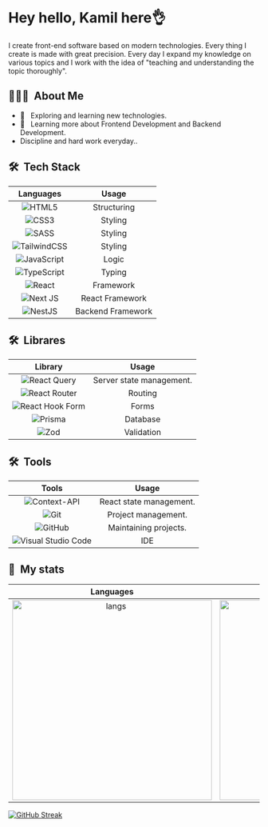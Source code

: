<h1> Hey hello, Kamil here👌</h2>

<p>
  I create front-end software based on modern technologies. Every thing I create is made with great precision. Every day I expand my knowledge on various topics and I work with the idea of "teaching and understanding the topic thoroughly".
</p>

<h2> 👨🏻‍💻 &nbsp;About Me </h3>

- 🤔 &nbsp; Exploring and learning new technologies.
- 🌱 &nbsp; Learning more about Frontend Development and Backend Development.
- Discipline and hard work everyday.. 

<h2> 🛠 &nbsp;Tech Stack</h3>

Languages             |  Usage
:-------------------------:|:-------------------------:
 ![HTML5](https://img.shields.io/badge/-HTML5-333333?&logo=HTML5&style=flat) |  Structuring
 ![CSS3](https://img.shields.io/badge/css3-%231572B6.svg?style=for-the-badge&logo=css3&logoColor=white&style=flat) |  Styling
 ![SASS](https://img.shields.io/badge/SASS-hotpink.svg?style=for-the-badge&logo=SASS&logoColor=white&style=flat) |  Styling
 ![TailwindCSS](https://img.shields.io/badge/tailwindcss-%2338B2AC.svg?style=for-the-badge&logo=tailwind-css&logoColor=white&style=flat) |  Styling
 ![JavaScript](https://img.shields.io/badge/javascript-%23323330.svg?style=for-the-badge&logo=javascript&logoColor=%23F7DF1E&style=flat) |  Logic
 ![TypeScript](https://img.shields.io/badge/typescript-%23007ACC.svg?style=for-the-badge&logo=typescript&logoColor=white&style=flat) |  Typing
 ![React](https://img.shields.io/badge/react-%2320232a.svg?style=for-the-badge&logo=react&logoColor=%2361DAFB&style=flat) |  Framework
 ![Next JS](https://img.shields.io/badge/Next-black?style=for-the-badge&logo=next.js&logoColor=white&style=flat) |  React Framework
 ![NestJS](https://img.shields.io/badge/nestjs-%23E0234E.svg?style=for-the-badge&logo=nestjs&logoColor=white) |  Backend Framework


<h2> 🛠 &nbsp;Librares</h2>

Library             |  Usage
:-------------------------:|:-------------------------:
 ![React Query](https://img.shields.io/badge/-React%20Query-FF4154?style=for-the-badge&logo=react%20query&logoColor=white&style=flat) |  Server state management.
 ![React Router](https://img.shields.io/badge/React_Router-CA4245?style=for-the-badge&logo=react-router&logoColor=white&style=flat) | Routing
 ![React Hook Form](https://img.shields.io/badge/React%20Hook%20Form-%23EC5990.svg?style=for-the-badge&logo=reacthookform&logoColor=white&style=flat)| Forms
 ![Prisma](https://img.shields.io/badge/Prisma-3982CE?style=for-the-badge&logo=Prisma&logoColor=white&style=flat)| Database
 ![Zod](https://img.shields.io/badge/zod-%233068b7.svg?style=for-the-badge&logo=zod&logoColor=white&style=flat) |  Validation

<h2> 🛠 &nbsp;Tools</h2>

Tools             |  Usage
:-------------------------:|:-------------------------:
 ![Context-API](https://img.shields.io/badge/Context--Api-000000?style=for-the-badge&logo=react&style=flat) |  React state management.
 ![Git](https://img.shields.io/badge/-Git-333333?style=flat&logo=git) |  Project management.
 ![GitHub](https://img.shields.io/badge/-GitHub-333333?style=flat&logo=github) |  Maintaining projects.
 ![Visual Studio Code](https://img.shields.io/badge/-Visual%20Studio%20Code-333333?style=flat&logo=visual-studio-code&logoColor=007ACC) | IDE


<h2> 🔱 &nbsp;My stats</h3>

Languages             |  General Statistics
:-------------------------:|:-------------------------:
<img src="https://github-readme-stats.vercel.app/api/top-langs/?username=ktcotz&layout=compact" width="400" alt="langs" />  |  <img src="https://github-readme-stats.vercel.app/api?username=ktcotz&count_private=true&show_icons=true" width="400" alt="my stats" />


  [![GitHub Streak](https://streak-stats.demolab.com?user=ktcotz)](https://git.io/streak-stats)



